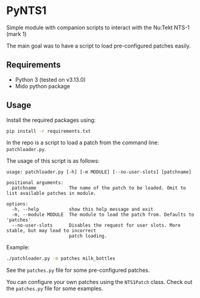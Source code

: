 # PyNTS1

Simple module with companion scripts to interact with the Nu:Tekt NTS-1 (mark 1)

The main goal was to have a script to load pre-configured patches easily.

## Requirements

* Python 3 (tested on v3.13.0)
* Mido python package

## Usage

Install the required packages using:
```bash
pip install -r requirements.txt
```

In the repo is a script to load a patch from the command line: `patchloader.py`.

The usage of this script is as follows:
```
usage: patchloader.py [-h] [-m MODULE] [--no-user-slots] [patchname]

positional arguments:
  patchname            The name of the patch to be loaded. Omit to list available patches in module.

options:
  -h, --help           show this help message and exit
  -m, --module MODULE  The module to load the patch from. Defaults to 'patches'
  --no-user-slots      Disables the request for user slots. More stable, but may lead to incorrect
                       patch loading.
```

Example:
```bash
./patchloader.py -m patches milk_bottles
```

See the `patches.py` file for some pre-configured patches.

You can configure your own patches using the `NTS1Patch` class. Check out the `patches.py` file for some examples.

